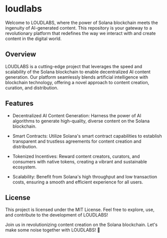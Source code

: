 # loudlabs

Welcome to LOUDLABS, where the power of Solana blockchain meets the ingenuity of AI-generated content. This repository is your gateway to a revolutionary platform that redefines the way we interact with and create content in the digital world.

## Overview
LOUDLABS is a cutting-edge project that leverages the speed and scalability of the Solana blockchain to enable decentralized AI content generation. Our platform seamlessly blends artificial intelligence with blockchain technology, offering a novel approach to content creation, curation, and distribution.

## Features

* Decentralized AI Content Generation: Harness the power of AI algorithms to generate high-quality, diverse content on the Solana blockchain.

* Smart Contracts: Utilize Solana's smart contract capabilities to establish transparent and trustless agreements for content creation and distribution.

* Tokenized Incentives: Reward content creators, curators, and consumers with native tokens, creating a vibrant and sustainable ecosystem.

* Scalability: Benefit from Solana's high throughput and low transaction costs, ensuring a smooth and efficient experience for all users.


## License
This project is licensed under the MIT License. Feel free to explore, use, and contribute to the development of LOUDLABS!

Join us in revolutionizing content creation on the Solana blockchain. Let's make some noise together with LOUDLABS! 🚀